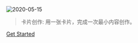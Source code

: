 <div class="netflix-logo">
  <div class="logo"></div>
</div>

![2020-05-15](http://cdn.hackdapp.com/2020-05-14-20200515.jpg)

> 卡片创作: 用一张卡片，完成一次最小内容创作。

<div class="buttons">
  <a href="#/README"><span>Get Started</span></a>
</div>

